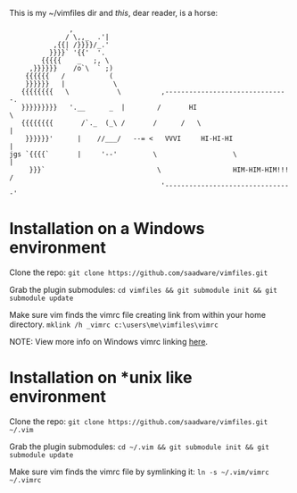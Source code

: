 This is my ~/vimfiles dir and _this_, dear reader, is a horse:

                   ,
                  / \,,_  .'|
               ,{{| /}}}}/_.'
              }}}}` '{{'  '.
            {{{{{    _   ;, \
         ,}}}}}}    /o`\  ` ;)
        {{{{{{   /           (
        }}}}}}   |            \
       {{{{{{{{   \            \          ,-------------------------------.
       }}}}}}}}}   '.__      _  |        /       HI                        \
       {{{{{{{{       /`._  (_\ /       /      /   \                        |
        }}}}}}'      |    //___/   --= <   VVVI     HI-HI-HI                |
    jgs `{{{{`       |     '--'         \                   \               |
         }}}`                            \                  HIM-HIM-HIM!!!  /
                                          '--------------------------------'

Installation on a Windows environment
============

Clone the repo:
`git clone https://github.com/saadware/vimfiles.git`

Grab the plugin submodules:
`cd vimfiles && git submodule init && git submodule update`

Make sure vim finds the vimrc file creating link from within your home directory.
`mklink /h _vimrc c:\users\me\vimfiles\vimrc`

NOTE: View more info on Windows vimrc linking [here](http://saadware.com/windows-vimrc-link/).


Installation on *unix like environment
============

Clone the repo:
`git clone https://github.com/saadware/vimfiles.git ~/.vim`

Grab the plugin submodules:
`cd ~/.vim && git submodule init && git submodule update`

Make sure vim finds the vimrc file by symlinking it:
`ln -s ~/.vim/vimrc ~/.vimrc`

